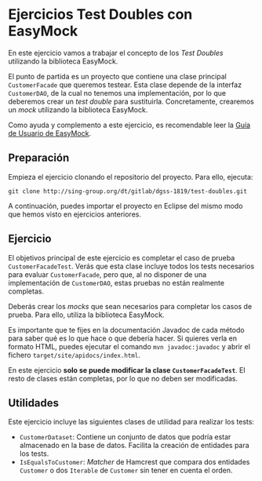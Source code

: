 # Ejercicios Test Doubles con EasyMock

En este ejercicio vamos a trabajar el concepto de los *Test Doubles* utilizando la biblioteca EasyMock.

El punto de partida es un proyecto que contiene una clase principal `CustomerFacade` que queremos testear. Esta clase depende de la interfaz `CustomerDAO`, de la cual no tenemos una implementación, por lo que deberemos crear un *test double* para sustituirla. Concretamente, crearemos un *mock* utilizando la biblioteca EasyMock.

Como ayuda y complemento a este ejercicio, es recomendable leer la [Guía de Usuario de EasyMock](http://easymock.org/user-guide.html).

## Preparación
Empieza el ejercicio clonando el repositorio del proyecto. Para ello, ejecuta:
```
git clone http://sing-group.org/dt/gitlab/dgss-1819/test-doubles.git
```

A continuación, puedes importar el proyecto en Eclipse del mismo modo que hemos visto en ejercicios anteriores.

## Ejercicio
El objetivos principal de este ejercicio es completar el caso de prueba `CustomerFacadeTest`. Verás que esta clase incluye todos los tests necesarios para evaluar `CustomerFacade`, pero que, al no disponer de una implementación de `CustomerDAO`, estas pruebas no están realmente completas.

Deberás crear los *mocks* que sean necesarios para completar los casos de prueba. Para ello, utiliza la biblioteca EasyMock.

Es importante que te fijes en la documentación Javadoc de cada método para saber qué es lo que hace o que debería hacer. Si quieres verla en formato HTML, puedes ejecutar el comando `mvn javadoc:javadoc` y abrir el fichero `target/site/apidocs/index.html`.

En este ejercicio **solo se puede modificar la clase `CustomerFacadeTest`**. El resto de clases están completas, por lo que no deben ser modificadas.

## Utilidades
Este ejercicio incluye las siguientes clases de utilidad para realizar los tests:
* `CustomerDataset`: Contiene un conjunto de datos que podría estar almacenado en la base de datos. Facilita la creación de entidades para los tests.
* `IsEqualsToCustomer`: *Matcher* de Hamcrest que compara dos entidades `Customer` o dos `Iterable` de `Customer` sin tener en cuenta el orden.
